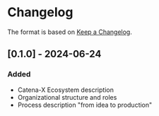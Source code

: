 # Changelog

The format is based on [Keep a Changelog](https://keepachangelog.com/en/1.0.0/).

## [0.1.0] - 2024-06-24

### Added

- Catena-X Ecosystem description
- Organizational structure and roles
- Process description "from idea to production"
